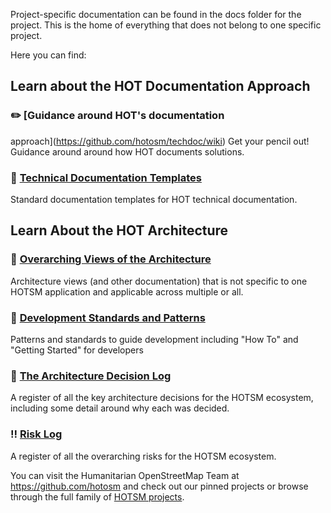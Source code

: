 Project-specific documentation can be found in the docs folder for the
project. This is the home of everything that does not belong to one
specific project. 

Here you can find:
## Learn about the HOT Documentation Approach
### :pencil2: [Guidance around HOT's documentation
approach](https://github.com/hotosm/techdoc/wiki)
Get your pencil out! Guidance around around how HOT documents solutions.

### :blue_book: [Technical Documentation Templates](templates)
Standard documentation templates for HOT technical documentation.

## Learn About the HOT Architecture
### :star2: [Overarching Views of the Architecture](overarching-architecture)
Architecture views (and other documentation) that is not specific to
one HOTSM application and applicable across multiple or all.

### :seedling: [Development Standards and Patterns](standards) 
Patterns and standards to guide development including "How To" and
"Getting Started" for developers

### :notebook_with_decorative_cover: [The Architecture Decision Log](decisions)
A register of all the key architecture decisions for the HOTSM
ecosystem, including some detail around why each was decided.

### :bangbang: [Risk Log](risks)
A register of all the overarching risks for the HOTSM ecosystem.

You can visit the Humanitarian OpenStreetMap Team at
https://github.com/hotosm and check out our pinned projects or browse
through the full family of [HOTSM
projects](https://github.com/orgs/hotosm/repositories).
